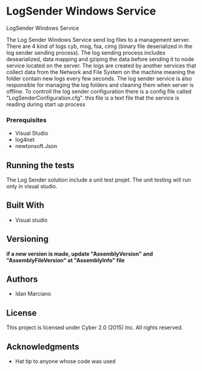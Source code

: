 # LogSender Windows Service
LogSender Windows Service 

The Log Sender Windows Service send log files to a management server.
There are 4 kind of logs cyb, mog, fsa, cimg (binary file deserialized in the log sender sending process).
The log sending process includes desearialized, data mapping and gziping the data before sending it to node service located on the server. 
The logs are created by another services that collect data from the Network and File System on the machine meaning the folder contain new logs every few seconds.
The log sender service is also responsible for managing the log folders and cleaning them when server is offline.
To controll the log sender configuration there is a config file called "LogSenderConfiguration.cfg". this file is a text file that the service is reading during start up process


### Prerequisites

* Visual Studio
* log4net
* newtonsoft.Json


## Running the tests

The Log Sender solution include a unit test projet.
The unit testing will run only in visual studio.


## Built With

* Visual studio

## Versioning
**if a new version is made, update "AssemblyVersion" and "AssemblyFileVersion" at "AssemblyInfo" file**

## Authors

* Idan Marciano

## License

This project is licensed under Cyber 2.0 (2015) Inc. All rights reserved.

## Acknowledgments

* Hat tip to anyone whose code was used
